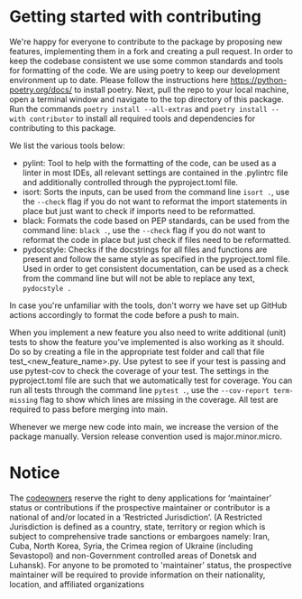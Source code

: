 <!--
SPDX-FileCopyrightText: 2024 Shell Global Solutions International B.V. All Rights Reserved.

SPDX-License-Identifier: Apache-2.0
-->

# Getting started with contributing
We're happy for everyone to contribute to the package by proposing new features, implementing them in a fork and 
creating a pull request. In order to keep the codebase consistent we use some common standards and tools for formatting 
of the code. We are using poetry to keep our development environment up to date. Please follow the instructions here 
https://python-poetry.org/docs/ to install poetry. Next, pull the repo to your local machine, open a terminal window 
and navigate to the top directory of this package. Run the commands `poetry install --all-extras` and 
`poetry install --with contributor` to install all required tools and dependencies for contributing to this package.

We list the various tools below:
- pylint: Tool to help with the formatting of the code, can be used as a linter in most IDEs, all relevant settings are 
contained in the .pylintrc file and additionally controlled through the pyproject.toml file.
- isort: Sorts the inputs, can be used from the command line  `isort .`, use the `--check` flag if you do not want to 
reformat the import statements in place but just want to check if imports need to be reformatted.
- black: Formats the code based on PEP standards, can be used from the command line: `black .`, use the `--check` flag 
if you do not want to reformat the code in place but just check if files need to be reformatted.
- pydocstyle: Checks if the docstrings for all files and functions are present and follow the same style as specified
in the pyproject.toml file. Used in order to get consistent documentation, can be used as a check from the command line 
but will not be able to replace any text, `pydocstyle .`

In case you're unfamiliar with the tools, don't worry we have set up GitHub actions accordingly to format the code before 
a push to main.

When you implement a new feature you also need to write additional (unit) tests to show the feature you've implemented 
is also working as it should. Do so by creating a file in the appropriate test folder and call that file 
test_<new_feature_name>.py. Use pytest to see if your test is passing and use pytest-cov to check the coverage of your 
test. The settings in the pyproject.toml file are such that we automatically test for coverage. You can run all tests 
through the command line `pytest .`, use the `--cov-report term-missing` flag to show which lines are missing in the 
coverage. All test are required to pass before merging into main.

Whenever we merge new code into main, we increase the version of the package manually.
Version release convention used is major.minor.micro.

# Notice

The [codeowners](https://github.com/sede-open/pyELQ//blob/main/CODEOWNERS.md) reserve the right to deny applications 
for ‘maintainer’ status or contributions if 
the prospective maintainer or contributor is a national of and/or located in a ‘Restricted Jurisdiction’. 
(A Restricted Jurisdiction is defined as a country, state, territory or region which is subject to comprehensive 
trade sanctions or embargoes namely: Iran, Cuba, North Korea, Syria, the Crimea region of Ukraine (including 
Sevastopol) and non-Government controlled areas of Donetsk and Luhansk). For anyone to be promoted to 'maintainer' 
status, the prospective maintainer will be required to provide information on their nationality, location, and 
affiliated organizations
